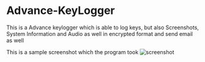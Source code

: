# Advance-KeyLogger
This is a Advance keylogger which is able to log keys, but also Screenshots, System Information and Audio as well  in encrypted format and send email as well

This is a sample screenshot which the program took 
![screenshot](https://github.com/user-attachments/assets/2a29756b-4bf1-4167-b91f-c3276dfbfd13)
